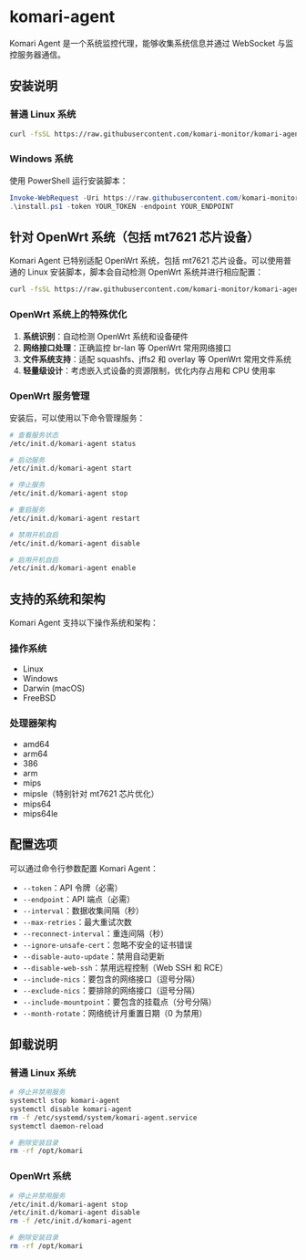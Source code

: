 # komari-agent

Komari Agent 是一个系统监控代理，能够收集系统信息并通过 WebSocket 与监控服务器通信。

## 安装说明

### 普通 Linux 系统

```bash
curl -fsSL https://raw.githubusercontent.com/komari-monitor/komari-agent/main/install.sh | bash -s -- --token YOUR_TOKEN --endpoint YOUR_ENDPOINT
```

### Windows 系统

使用 PowerShell 运行安装脚本：

```powershell
Invoke-WebRequest -Uri https://raw.githubusercontent.com/komari-monitor/komari-agent/main/install.ps1 -OutFile install.ps1
.\install.ps1 -token YOUR_TOKEN -endpoint YOUR_ENDPOINT
```

## 针对 OpenWrt 系统（包括 mt7621 芯片设备）

Komari Agent 已特别适配 OpenWrt 系统，包括 mt7621 芯片设备。可以使用普通的 Linux 安装脚本，脚本会自动检测 OpenWrt 系统并进行相应配置：

```bash
curl -fsSL https://raw.githubusercontent.com/komari-monitor/komari-agent/main/install.sh | sh -s -- --token YOUR_TOKEN --endpoint YOUR_ENDPOINT
```

### OpenWrt 系统上的特殊优化

1. **系统识别**：自动检测 OpenWrt 系统和设备硬件
2. **网络接口处理**：正确监控 br-lan 等 OpenWrt 常用网络接口
3. **文件系统支持**：适配 squashfs、jffs2 和 overlay 等 OpenWrt 常用文件系统
4. **轻量级设计**：考虑嵌入式设备的资源限制，优化内存占用和 CPU 使用率

### OpenWrt 服务管理

安装后，可以使用以下命令管理服务：

```bash
# 查看服务状态
/etc/init.d/komari-agent status

# 启动服务
/etc/init.d/komari-agent start

# 停止服务
/etc/init.d/komari-agent stop

# 重启服务
/etc/init.d/komari-agent restart

# 禁用开机自启
/etc/init.d/komari-agent disable

# 启用开机自启
/etc/init.d/komari-agent enable
```

## 支持的系统和架构

Komari Agent 支持以下操作系统和架构：

### 操作系统
- Linux
- Windows
- Darwin (macOS)
- FreeBSD

### 处理器架构
- amd64
- arm64
- 386
- arm
- mips
- mipsle（特别针对 mt7621 芯片优化）
- mips64
- mips64le

## 配置选项

可以通过命令行参数配置 Komari Agent：

- `--token`：API 令牌（必需）
- `--endpoint`：API 端点（必需）
- `--interval`：数据收集间隔（秒）
- `--max-retries`：最大重试次数
- `--reconnect-interval`：重连间隔（秒）
- `--ignore-unsafe-cert`：忽略不安全的证书错误
- `--disable-auto-update`：禁用自动更新
- `--disable-web-ssh`：禁用远程控制（Web SSH 和 RCE）
- `--include-nics`：要包含的网络接口（逗号分隔）
- `--exclude-nics`：要排除的网络接口（逗号分隔）
- `--include-mountpoint`：要包含的挂载点（分号分隔）
- `--month-rotate`：网络统计月重置日期（0 为禁用）

## 卸载说明

### 普通 Linux 系统

```bash
# 停止并禁用服务
systemctl stop komari-agent
systemctl disable komari-agent
rm -f /etc/systemd/system/komari-agent.service
systemctl daemon-reload

# 删除安装目录
rm -rf /opt/komari
```

### OpenWrt 系统

```bash
# 停止并禁用服务
/etc/init.d/komari-agent stop
/etc/init.d/komari-agent disable
rm -f /etc/init.d/komari-agent

# 删除安装目录
rm -rf /opt/komari
```